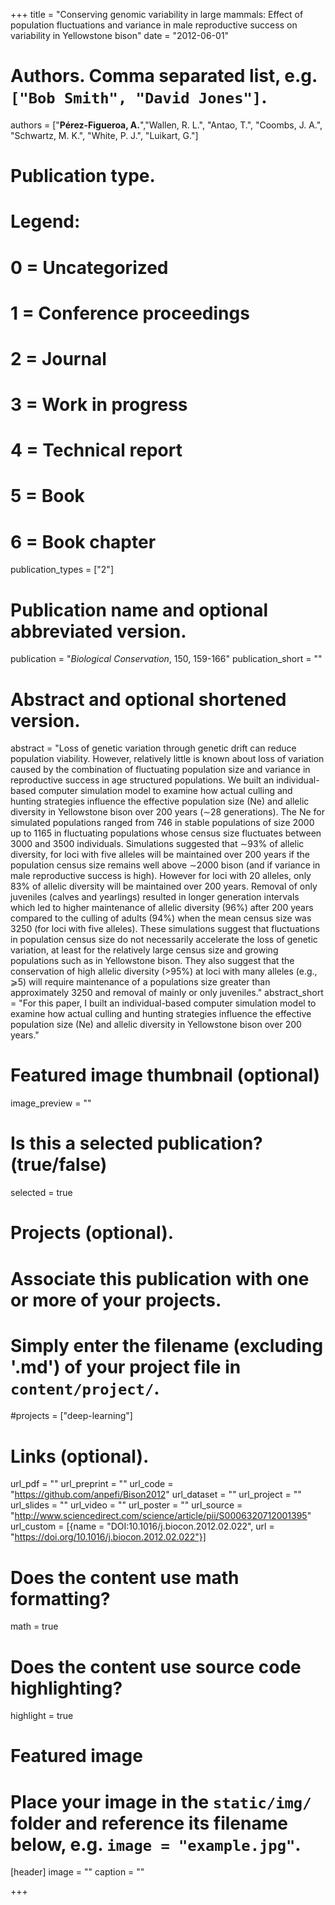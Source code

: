 +++
title = "Conserving genomic variability in large mammals: Effect of population fluctuations and variance in male reproductive success on variability in Yellowstone bison"
date = "2012-06-01"

# Authors. Comma separated list, e.g. `["Bob Smith", "David Jones"]`.
authors = ["**Pérez-Figueroa, A.**","Wallen, R. L.", "Antao, T.", "Coombs, J. A.", "Schwartz, M. K.", "White, P. J.", "Luikart, G."]

# Publication type.
# Legend:
# 0 = Uncategorized
# 1 = Conference proceedings
# 2 = Journal
# 3 = Work in progress
# 4 = Technical report
# 5 = Book
# 6 = Book chapter
publication_types = ["2"]

# Publication name and optional abbreviated version.
publication = "*Biological Conservation*, 150, 159-166"
publication_short = ""

# Abstract and optional shortened version.
abstract = "Loss of genetic variation through genetic drift can reduce population viability. However, relatively little is known about loss of variation caused by the combination of fluctuating population size and variance in reproductive success in age structured populations. We built an individual-based computer simulation model to examine how actual culling and hunting strategies influence the effective population size (Ne) and allelic diversity in Yellowstone bison over 200 years (∼28 generations). The Ne for simulated populations ranged from 746 in stable populations of size 2000 up to 1165 in fluctuating populations whose census size fluctuates between 3000 and 3500 individuals. Simulations suggested that ∼93% of allelic diversity, for loci with five alleles will be maintained over 200 years if the population census size remains well above ∼2000 bison (and if variance in male reproductive success is high). However for loci with 20 alleles, only 83% of allelic diversity will be maintained over 200 years. Removal of only juveniles (calves and yearlings) resulted in longer generation intervals which led to higher maintenance of allelic diversity (96%) after 200 years compared to the culling of adults (94%) when the mean census size was 3250 (for loci with five alleles). These simulations suggest that fluctuations in population census size do not necessarily accelerate the loss of genetic variation, at least for the relatively large census size and growing populations such as in Yellowstone bison. They also suggest that the conservation of high allelic diversity (>95%) at loci with many alleles (e.g., ⩾5) will require maintenance of a populations size greater than approximately 3250 and removal of mainly or only juveniles."
abstract_short = "For this paper, I built an individual-based computer simulation model to examine how actual culling and hunting strategies influence the effective population size (Ne) and allelic diversity in Yellowstone bison over 200 years."

# Featured image thumbnail (optional)
image_preview = ""

# Is this a selected publication? (true/false)
selected = true

# Projects (optional).
#   Associate this publication with one or more of your projects.
#   Simply enter the filename (excluding '.md') of your project file in `content/project/`.
#projects = ["deep-learning"]

# Links (optional).
url_pdf = ""
url_preprint = ""
url_code = "https://github.com/anpefi/Bison2012"
url_dataset = ""
url_project = ""
url_slides = ""
url_video = ""
url_poster = ""
url_source = "http://www.sciencedirect.com/science/article/pii/S0006320712001395"
url_custom = [{name = "DOI:10.1016/j.biocon.2012.02.022", url = "https://doi.org/10.1016/j.biocon.2012.02.022"}]

# Does the content use math formatting?
math = true

# Does the content use source code highlighting?
highlight = true

# Featured image
# Place your image in the `static/img/` folder and reference its filename below, e.g. `image = "example.jpg"`.
[header]
image = ""
caption = ""

+++


